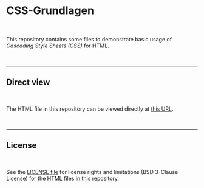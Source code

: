 # CSS-Grundlagen #

<br>

This repository contains some files to demonstrate basic usage of *Cascading Style Sheets (CSS)* for HTML.

<br>

----

## Direct view ##

<br>

The HTML file in this repository can be viewed directly at [this URL](https://mdecker-mobilecomputing.github.io/CSS_Grundlagen/index.html).

<br>

----

## License ##

<br>

See the [LICENSE file](LICENSE.md) for license rights and limitations (BSD 3-Clause License)
for the HTML files in this repository.

<br>